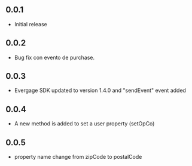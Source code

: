 ## 0.0.1

* Initial release

## 0.0.2

* Bug fix con evento de purchase.

## 0.0.3

* Evergage SDK updated to version 1.4.0 and "sendEvent" event added

## 0.0.4

* A new method is added to set a user property (setOpCo)      

## 0.0.5

* property name change from zipCode to postalCode